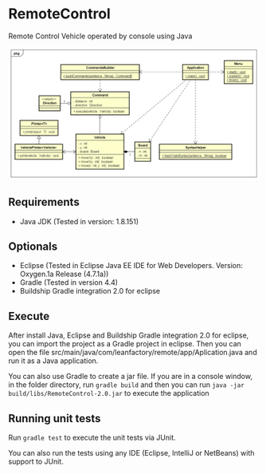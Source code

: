 # RemoteControl

Remote Control Vehicle operated by console using Java

![Class Diagram](resources/uml/RemoteControl.png?raw=true)

## Requirements

- Java JDK (Tested in version: 1.8.151)

## Optionals

- Eclipse (Tested in Eclipse Java EE IDE for Web Developers. Version: Oxygen.1a Release (4.7.1a))
- Gradle (Tested in version 4.4)
- Buildship Gradle integration 2.0 for eclipse

## Execute

After install Java, Eclipse and Buildship Gradle integration 2.0 for eclipse, you can import the project as a Gradle project in eclipse. Then you can open the file src/main/java/com/leanfactory/remote/app/Aplication.java and run it as a Java application.

You can also use Gradle to create a jar file. If you are in a console window, in the folder directory, run `gradle build` and then you can run `java -jar build/libs/RemoteControl-2.0.jar` to execute the application

## Running unit tests

Run `gradle test` to execute the unit tests via JUnit.

You can also run the tests using any IDE (Eclipse, IntelliJ or NetBeans) with support to JUnit.

